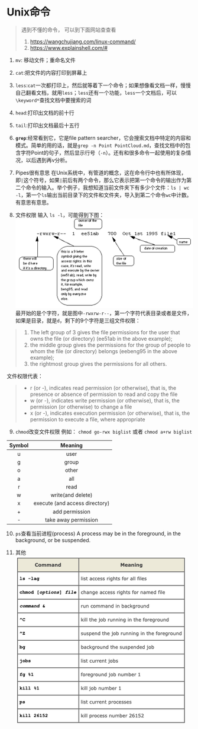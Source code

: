 # Unix命令
> 遇到不懂的命令， 可以到下面网站查查看
> 1. https://wangchujiang.com/linux-command/
> 2. https://www.explainshell.com/#

1. `mv`: 移动文件；重命名文件
2. `cat`:把文件的内容打印到屏幕上
3. `less`:`cat`一次都打印上，然后就等着下一个命令；如果想像看文档一样，慢慢自己翻看文档，就用`less`；`less`还有一个功能，`less`一个文档后，可以`\keyword*`查找文档中要搜索的词
4. `head`:打印出文档的前十行
5. `tail`:打印出文档最后十五行
6. **`grep`**:经常看到它，它是file pattern searcher，它会搜索文档中特定的内容和模式。简单的用的话，就是`grep -n Point PointCloud.md`，查找文档中的包含字符Point的句子，然后显示行号（`-n`）。还有和很多命令一起使用的复杂情况，以后遇到再v分析。

7. Pipes很有意思
在Unix系统中，有管道的概念，这在命令行中也有所体现，即`|`这个符号，如果`|`前后有两个命令，那么它表示把第一个命令的输出作为第二个命令的输入。举个例子，我想知道当前文件夹下有多少个文件：`ls | wc -l`，第一个`ls`输出当前目录下的文件和文件夹，导入到第二个命令`wc`中计数。有意思有意思。

8. 文件权限
输入 `ls -l`，可能得到下图：
![ls-l](./assets/ls-l.gif)
最开始的是个字符，就是图中`-rwxrw-r--`，第一个字符代表目录或者是文件，如果是目录，就是`d`，剩下的9个字符是三组文件权限：

>1. The left group of 3 gives the file permissions for the user that owns the file (or directory) (ee51ab in the above example); 
>2. the middle group gives the permissions for the group of people to whom the file (or directory) belongs (eebeng95 in the above example);
>3. the rightmost group gives the permissions for all others.

文件权限代表：
>- r (or -), indicates read permission (or otherwise), that is, the presence or absence of permission to read and copy the file 
>- w (or -), indicates write permission (or otherwise), that is, the permission (or otherwise) to change a file 
>- x (or -), indicates execution permission (or otherwise), that is, the permission to execute a file, where appropriate

9. `chmod`改变文件权限
例如： `chmod go-rwx biglist` 或者 `chmod a+rw biglist`

| Symbol | Meaning                        |
|:--------:|:--------------------------------:|
| u      | user                           |
| g      | group                          |
| o      | other                          |
| a      | all                            |
| r      | read                           |
| w      | write(and delete)              |
| x      | execute (and access directory) |
| +      | add permission                 |
| -      | take away permission           |

10. `ps`查看当前进程(process)
A process may be in the foreground, in the background, or be suspended.

11. 其他
![process](./assets/process.png)